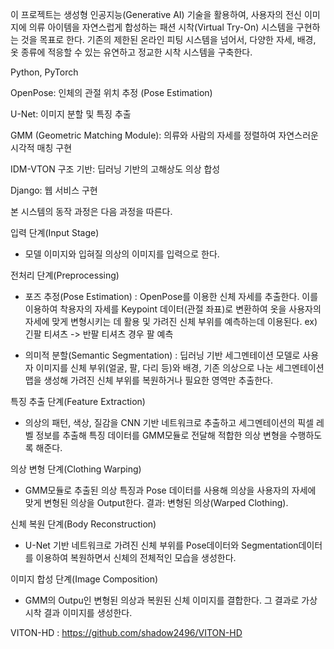 이 프로젝트는 생성형 인공지능(Generative AI) 기술을 활용하여, 사용자의 전신 이미지에 의류 아이템을 자연스럽게 합성하는 패션 시착(Virtual Try-On) 시스템을 구현하는 것을 목표로 한다.
기존의 제한된 온라인 피팅 시스템을 넘어서, 다양한 자세, 배경, 옷 종류에 적응할 수 있는 유연하고 정교한 시착 시스템을 구축한다.

Python, PyTorch

OpenPose: 인체의 관절 위치 추정 (Pose Estimation)

U-Net: 이미지 분할 및 특징 추출

GMM (Geometric Matching Module): 의류와 사람의 자세를 정렬하여 자연스러운 시각적 매칭 구현

IDM-VTON 구조 기반: 딥러닝 기반의 고해상도 의상 합성

Django: 웹 서비스 구현


본 시스템의 동작 과정은 다음 과정을 따른다.

입력 단계(Input Stage) 
- 모델 이미지와 입혀질 의상의 이미지를 입력으로 한다.

전처리 단계(Preprocessing)

- 포즈 추정(Pose Estimation)  : OpenPose를 이용한 신체 자세를 추출한다. 이를 이용하여 착용자의 자세를 Keypoint 데이터(관절 좌표)로 변환하여 옷을 사용자의 자세에 맞게 변형시키는 데 활용 및 가려진 신체 부위를 예측하는데 이용된다. ex) 긴팔 티셔츠 -> 반팔 티셔츠 경우 팔 예측

- 의미적 분할(Semantic Segmentation) : 딥러닝 기반 세그멘테이션 모델로 사용자 이미지를 신체 부위(얼굴, 팔, 다리 등)와 배경, 기존 의상으로 나눈 세그멘테이션 맵을 생성해 가려진 신체 부위를 복원하거나 필요한 영역만 추출한다.

특징 추출 단계(Feature Extraction) 
- 의상의 패턴, 색상, 질감을 CNN 기반 네트워크로 추출하고 세그멘테이션의 픽셀 레벨 정보를 추출해 특징 데이터를 GMM모듈로 전달해 적합한 의상 변형을 수행하도록 해준다.

의상 변형 단계(Clothing Warping)
- GMM모듈로 추출된 의상 특징과 Pose 데이터를 사용해 의상을 사용자의 자세에 맞게 변형된 의상을 Output한다.
결과: 변형된 의상(Warped Clothing).


신체 복원 단계(Body Reconstruction)
- U-Net 기반 네트워크로 가려진 신체 부위를 Pose데이터와 Segmentation데이터를 이용하여 복원하면서 신체의 전체적인 모습을 생성한다.

이미지 합성 단계(Image Composition)
- GMM의 Outpu인 변형된 의상과 복원된 신체 이미지를 결합한다. 그 결과로 가상 시착 결과 이미지를 생성한다.






VITON-HD : https://github.com/shadow2496/VITON-HD

